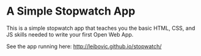 # A Simple Stopwatch App

This is a simple stopwatch app that teaches you the basic HTML, CSS, and JS
skills needed to write your first Open Web App.

See the app running here: http://leibovic.github.io/stopwatch/
